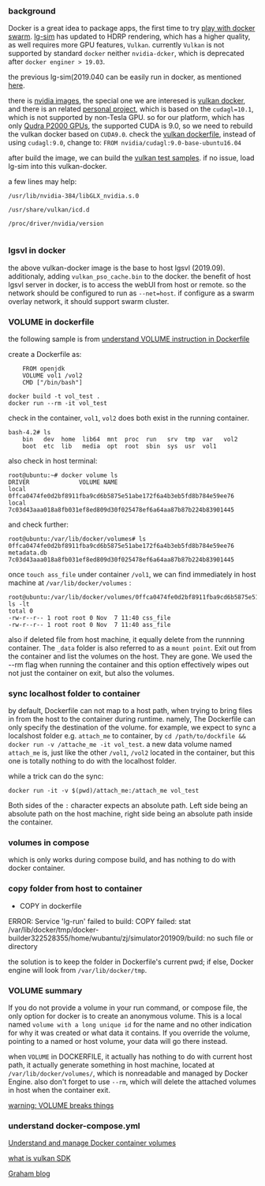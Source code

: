 
### background 

Docker is a great idea to package apps, the first time to try [play with docker swarm](https://zjli2013.github.io/2019/07/12/play-with-Docker-swarm-compose/). [lg-sim](https://github.com/lgsvl/simulator) has updated to HDRP rendering, which has a higher quality, as well requires more GPU features, `Vulkan`. currently `Vulkan` is not supported by standard `docker` neither `nvidia-dcker`, which is deprecated after `docker enginer > 19.03`. 

the previous lg-sim(2019.040 can be easily run in docker, as mentioned [here](https://github.com/lgsvl/simulator/issues/222).

there is [nvidia images](https://gitlab.com/nvidia/container-images),  the special one we are interesed is [vulkan docker](https://gitlab.com/nvidia/container-images/vulkan), and there is an related [personal project](https://github.com/edowson/docker-nvidia-vulkan), which is based on the `cudagl=10.1`, which is not supported by non-Tesla GPU. so for our platform, which has only [Qudra P2000 GPUs](https://developer.nvidia.com/cuda-gpus), the supported CUDA is 9.0, so we need to rebuild the vulkan docker based on `CUDA9.0`. check the [vulkan dockerfile](https://gitlab.com/nvidia/container-images/vulkan/blob/master/Dockerfile), instead of using `cudagl:9.0`, change to: `FROM nvidia/cudagl:9.0-base-ubuntu16.04`

after build the image, we can build the [vulkan test samples](https://gitlab.com/nvidia/container-images/samples/tree/master/vulkan/ubuntu16.04). if no issue, load lg-sim into this vulkan-docker.


a few lines may help:

```
/usr/lib/nvidia-384/libGLX_nvidia.s.0 

/usr/share/vulkan/icd.d

/proc/driver/nvidia/version 


```

### lgsvl in docker

the above vulkan-docker image is the base to host lgsvl (2019.09). additionaly, adding `vulkan_pso_cache.bin` to the docker. the benefit of host lgsvl server in docker, is to access the webUI from host or remote. so the network should be configured to run as `--net=host`. if configure as a swarm overlay network, it should support swarm cluster.




### VOLUME in dockerfile

the following sample is from [understand VOLUME instruction in Dockerfile](https://stackoverflow.com/questions/41935435/understanding-volume-instruction-in-dockerfile)

create a Dockerfile as: 

```
	FROM openjdk
	VOLUME vol1 /vol2
	CMD ["/bin/bash"]
```


```
docker build -t vol_test . 
docker run --rm -it vol_test 
```


check in the container, `vol1`, `vol2` does both exist in the running container.

```
bash-4.2# ls 
	bin   dev  home  lib64	mnt  proc  run	 srv  tmp  var	 vol2
	boot  etc  lib	 media	opt  root  sbin  sys  usr  vol1
```



also check in host terminal:

``` 
root@ubuntu:~# docker volume ls 
DRIVER              VOLUME NAME
local               0ffca0474fe0d2bf8911fba9cd6b5875e51abe172f6a4b3eb5fd8b784e59ee76
local               7c03d43aaa018a8fb031ef8ed809d30f025478ef6a64aa87b87b224b83901445

```

and check further: 

```
root@ubuntu:/var/lib/docker/volumes# ls 
0ffca0474fe0d2bf8911fba9cd6b5875e51abe172f6a4b3eb5fd8b784e59ee76  metadata.db
7c03d43aaa018a8fb031ef8ed809d30f025478ef6a64aa87b87b224b83901445
```

once `touch ass_file` under container `/vol1`, we can find immediately in host machine at `/var/lib/docker/volumes` :
 
```
root@ubuntu:/var/lib/docker/volumes/0ffca0474fe0d2bf8911fba9cd6b5875e51abe172f6a4b3eb5fd8b784e59ee76/_data# ls -lt 
total 0
-rw-r--r-- 1 root root 0 Nov  7 11:40 css_file
-rw-r--r-- 1 root root 0 Nov  7 11:40 ass_file

```

also if deleted file from host machine, it equally delete from the runnning container. The `_data` folder is also referred to as a `mount point`.  Exit out from the container and list the volumes on the host. They are gone. We used the --rm flag when running the container and this option effectively wipes out not just the container on exit, but also the volumes.


### sync localhost folder to container 

by default, Dockerfile can not map to a host path, when trying to bring files in from the host to the container during runtime. namely, The Dockerfile can only specify the destination of the volume.  for example, we expect to sync a localshost folder e.g. `attach_me` to container, by `cd /path/to/dockfile && docker run -v /attache_me -it vol_test`. a new data volume named `attach_me` is, just like the other `/vol1`, `/vol2` located in the container, but this one is totally nothing to do with the localhost folder. 


while a trick can do the sync:

```
docker run -it -v $(pwd)/attach_me:/attach_me vol_test
```

Both sides of the `:` character expects an absolute path. Left side being an absolute path on the host machine, right side being an absolute path inside the container.


### volumes in compose

which is only works during compose build, and has nothing to do with docker container.


### copy folder from host to container 

* COPY in dockerfile

ERROR: Service 'lg-run' failed to build: COPY failed: stat /var/lib/docker/tmp/docker-builder322528355/home/wubantu/zj/simulator201909/build: no such file or directory

the solution is to keep the folder in Dockerfile's current pwd; if else, Docker engine will look from `/var/lib/docker/tmp`.


### VOLUME summary

If you do not provide a volume in your run command, or compose file, the only option for docker is to create an anonymous volume. This is a local named `volume with a long unique id` for the name and no other indication for why it was created or what data it contains. If you override the volume, pointing to a named or host volume, your data will go there instead.

when `VOLUME` in DOCKERFILE, it actually has nothing to do with current host path, it actually generate something in host machine, located at `/var/lib/docker/volumes/`, which is nonreadable and managed by Docker Engine. also don't forget to use `--rm`, which will delete the attached volumes in host when the container exit.


[warning: VOLUME breaks things](https://stackoverflow.com/questions/41935435/understanding-volume-instruction-in-dockerfile)







### understand docker-compose.yml


[Understand and manage Docker container volumes](https://www.ionos.com/community/server-cloud-infrastructure/docker/understanding-and-managing-docker-container-volumes/)

[what is vulkan SDK](https://www.lunarg.com/vulkan-sdk/)

[Graham blog](https://www.wihlidal.com/blog/graphics/2019-05-28-vk-rust-ray-tracing-hlsl/)




